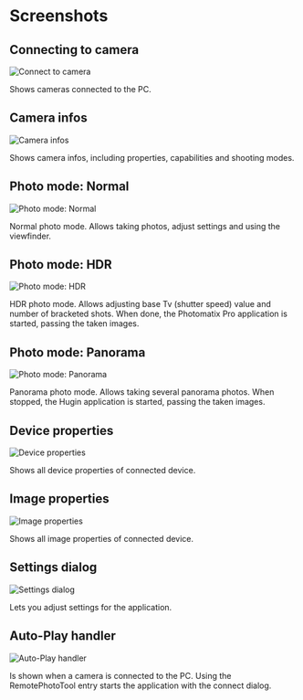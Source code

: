 # Screenshots #

## Connecting to camera ##

![Connect to camera](images/connect-camera.png)

Shows cameras connected to the PC.

## Camera infos ##

![Camera infos](images/camera-info.png)

Shows camera infos, including properties, capabilities and shooting modes.

## Photo mode: Normal ##

![Photo mode: Normal](images/photomode-normal.png)

Normal photo mode. Allows taking photos, adjust settings and using the viewfinder.

## Photo mode: HDR ##

![Photo mode: HDR](images/photomode-hdr.png)

HDR photo mode. Allows adjusting base Tv (shutter speed) value and number of bracketed shots. When done, the Photomatix Pro application is started, passing the taken images.

## Photo mode: Panorama ##

![Photo mode: Panorama](images/photomode-panorama.png)

Panorama photo mode. Allows taking several panorama photos. When stopped, the Hugin application is started, passing the taken images.

## Device properties ##

![Device properties](images/device-properties.png)

Shows all device properties of connected device.

## Image properties ##

![Image properties](images/image-properties.png)

Shows all image properties of connected device.

## Settings dialog ##

![Settings dialog](images/settings.png)

Lets you adjust settings for the application.

## Auto-Play handler ##

![Auto-Play handler](images/auto-play-handler.png)

Is shown when a camera is connected to the PC. Using the RemotePhotoTool entry starts the application with the connect dialog.
